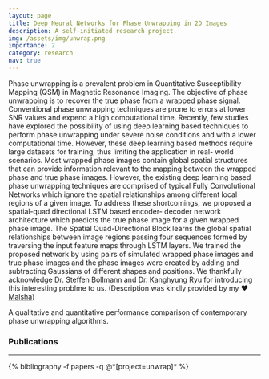 ```yaml
---
layout: page
title: Deep Neural Networks for Phase Unwrapping in 2D Images
description: A self-initiated research project.
img: /assets/img/unwrap.png
importance: 2
category: research
nav: true
---
```

Phase unwrapping is a prevalent problem in Quantitative Susceptibility Mapping (QSM) in Magnetic Resonance Imaging. The objective of phase unwrapping is to recover the true phase from a wrapped phase signal. Conventional phase unwrapping techniques are prone to errors at lower SNR values and expend a high computational time. Recently, few studies have explored the possibility of using deep learning based techniques to perform phase unwrapping under severe noise conditions and with a lower computational time. However, these deep learning based methods require large datasets for training, thus limiting the application in real- world scenarios. Most wrapped phase images contain global spatial structures that can provide information relevant to the mapping between the wrapped phase and true phase images. However, the existing deep learning based phase unwrapping techniques are comprised of typical Fully Convolutional Networks which ignore the spatial relationships among different local regions of a given image. To address these shortcomings, we proposed a spatial-quad directional LSTM based encoder- decoder network architecture which predicts the true phase image for a given wrapped phase image. The Spatial Quad-Directional Block learns the global spatial relationships between image regions passing four sequences formed by traversing the input feature maps through LSTM layers. We trained the proposed network by using pairs of simulated wrapped phase images and true phase images and the phase images were created by adding and subtracting Gaussians of different shapes and positions. We thankfully acknowledge Dr. Steffen Bollmann and Dr. Kanghyung Ryu for introducing this interesting problme to us. (Description was kindly provided by my ❤️[Malsha](https://malshav.github.io/))

<div class="row">
    <div class="col-sm mt-3 mt-md-0">
        <img class="img-fluid rounded z-depth-1" src="{{ '/assets/img/unwrap.png' | relative_url }}" alt="" title="example image"/>
    </div>
</div>
<div class="caption">
    A qualitative and quantitative performance comparison of contemporary phase unwrapping algorithms.
</div>

### Publications
-----------------

<div class="publications">
  {% bibliography -f papers -q @*[project=unwrap]* %}
</div>